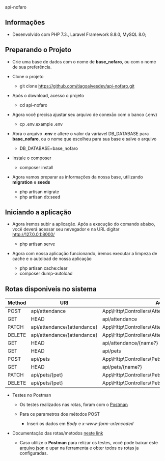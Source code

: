 api-nofaro

## Informações

- Desenvolvido com PHP 7.3., Laravel Framework 8.8.0, MySQL 8.0;

## Preparando o Projeto

- Crie uma base de dados com o nome de **base_nofaro**, ou com o nome de sua preferência.

- Clone o projeto
	- git clone https://github.com/tiagoalvesdev/api-nofaro.git

- Após o download, acesso o projeto
	- cd api-nofaro

- Agora você precisa ajustar seu arquivo de conexāo com o banco (.env)
	- cp .env.example .env

- Abra o arquivo **.env** e altere o valor da váriavel DB_DATABASE para **base_nofaro**, ou o nome que escolheu para sua base e salve o arquivo
	- DB_DATABASE=base_nofaro

- Instale o composer
	- composer install

- Agora vamos preparar as informações da nossa base, utilizando **migration** e **seeds**
	- php artisan migrate
	- php artisan db:seed

## Iniciando a aplicação

- Agora iremos subir a aplicação. Após a execução do comando abaixo, você deverá acessar seu nevegador e na URL digitar http://127.0.0.1:8000/
	- php artisan serve

- Agora com nossa aplicação funcionando, iremos executar a limpeza de cache e o autoload de nossa aplicação
	- php artisan cache:clear
	- composer dump-autoload

## Rotas disponiveis no sistema

Method      | URI                                      	| Action
----------- | ---------------------------------------- 	| --------------------------------------------------
POST     	| api/attendance              			   	| App\Http\Controllers\AttendancesController@store  	
GET|HEAD 	| api/attendance              				| App\Http\Controllers\AttendancesController@index  
PATCH    	| api/attendance/{attendance}      			| App\Http\Controllers\AttendancesController@update 
DELETE   	| api/attendance/{attendance}				| App\Http\Controllers\AttendancesController@delete 
GET|HEAD 	| api/attendance/{name?}					| App\Http\Controllers\AttendancesController@show   
GET|HEAD 	| api/pets 									| App\Http\Controllers\PetsController@index         
POST     	| api/pets                    				| App\Http\Controllers\PetsController@store         
GET|HEAD 	| api/pets/{name?}            				| App\Http\Controllers\PetsController@showName      
PATCH    	| api/pets/{pet}              				| App\Http\Controllers\PetsController@update        
DELETE   	| api/pets/{pet}              				| App\Http\Controllers\PetsController@delete


- Testes no Postman
	- Os testes realizados nas rotas, foram com o [Postman](https://www.postman.com/)

	- Para os parametros dos métodos POST
		- Inseri os dados em *Body* e *x-www-form-urlencoded*

- Documentação das rotas/metodos [neste link](https://documenter.getpostman.com/view/12479411/TVRha8MB)

	- Caso utilize o **Postman** para relizar os testes, você pode baixar este [arquivo json](https://drive.google.com/file/d/195iS4ctq8Kn2JczzQlqHSlomuhQnZ_v6/view?usp=sharing) e upar na ferramenta e obter todos os rotas ja configuradas.